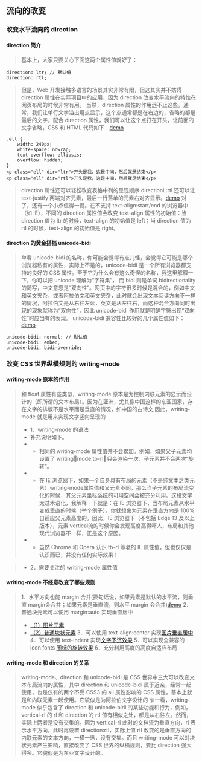 ## 流向的改变

### 改变水平流向的 direction

#### direction 简介
> 基本上，大家只要关心下面这两个属性值就好了：

    direction: ltr; // 默认值
    direction: rtl;

> 但是，Web 开发接触多语言的场景其实非常有限，但这其实并不妨碍 direction 属性在实际项目中的应用，因为 direction 改变水平流向的特性在网页布局的时候非常有用。
> 当然，direction 属性的作用远不止这些。通常，我们让单行文字溢出用点显示，这个点通常都是在右边的，省略的都是最后的文字，配合 direction 属性，我们可以让这个点打在开头，让前面的文字省略，CSS 和 HTML 代码如下：[demo](http://demo.cssworld.cn/12/1-2.php)

    .ell { 
        width: 240px; 
        white-space: nowrap; 
        text-overflow: ellipsis; 
        overflow: hidden; 
    } 
    <p class="ell" dir="ltr">开头是我，这是中间，然后就是结束</p> 
    <p class="ell" dir="rtl">开头是我，这是中间，然后就是结束</p>

> direction 属性还可以轻松改变表格中列的呈现顺序
> directionL:rtl 还可以让 text-justify 两端对齐元素，最后一行落单的元素右对齐显示。[demo](http://demo.cssworld.cn/12/1-3.php)
> 对了，还有一个小点值得一提。在不支持 text-align:start/end 的浏览器中（如 IE），不同的 direction 属性值会改变 text-align 属性的初始值：当 direction 值为 ltr 的时候，text-align 的初始值是 left；当 direction 值为 rtl 的时候，text-align 的初始值是 right。

#### direction 的黄金搭档 unicode-bidi
> 单看 unicode-bidi 的名称，你可能会觉得有点儿怪，会觉得它可能是哪个浏览器私有的属性，实际上不是的，unicode-bidi 是一个所有浏览器都支持的良好的 CSS 属性。至于它为什么会有这么奇怪的名称，我这里解释一下，你可以把 unicode 理解为“字符集”， 而 bidi 则是单词 bidirectionality 的简写，中文意思是“双向性”。网页中的字符很多时候是混合的，例如中文和英文夹杂，或者阿拉伯文和英文夹杂，此时就会出现文本阅读方向不一样的情况，阿拉伯文是从右往左读，英文是从左往右，而这种混合方向同时出现的现象就称为“双向性”，因此 unicode-bidi 作用就是明确字符出现“双向性”时应当有的表现。
> unicode-bidi 兼容性比较好的几个属性值如下：[demo](http://demo.cssworld.cn/12/1-4.php)

    unicode-bidi: normal; // 默认值
    unicode-bidi: embed; 
    unicode-bidi: bidi-override;

### 改变 CSS 世界纵横规则的 writing-mode
#### writing-mode 原本的作用
> 和 float 属性有些类似，writing-mode 原本是为控制内联元素的显示而设计的（即所谓的文本布局）。因为在亚洲，尤其像中国这样的东亚国家，存在文字的排版不是水平而是垂直的情况，如中国的古诗文,因此，writing-mode 就是用来实现文字竖向呈现的
> + 1．writing-mode 的语法
> + 补充说明如下。
> + + 相同的 writing-mode 属性值并不会累加。例如，如果父子元素均设置了 writingmode:tb-rl，只会渲染一次，子元素并不会两次“旋转”。
> + + 在 IE 浏览器下，如果一个自身具有布局的元素（不是纯文本之类元素）writing-mode属性值和父元素不同，那么当子元素的布局流变化的时候，其父元素坐标系统的可用空间会被充分利用。这段文字太过术语化，我解释一下就是：在 IE 浏览器下，当布局元素从水平变成垂直的时候（举个例子），你就想象为元素在垂直方向是 100%自适应父元素高度的。因此，IE 浏览器下（不包括 Edge 13 及以上版本），元素 vertical流的时候你会发现高度高得吓人，布局和其他现代浏览器不一样，正是这个原因。
> + + 虽然 Chrome 和 Opera 认识 tb-rl 等老的 IE 属性值，但也仅仅是认识而已，并没有任何实际效果！

> + 2．需要关注的 writing-mode 属性值

#### writing-mode 不经意改变了哪些规则
> 1．水平方向也能 margin 合并(换句话说，如果元素是默认的水平流，则垂直 margin会合并；如果元素是垂直流，则水平 margin 会合并)[demo](http://demo.cssworld.cn/12/2-1.php)
> 2．普通块元素可以使用 margin:auto 实现垂直居中
> + [（1）图片元素](http://demo.cssworld.cn/12/2-2.php)
> + [（2）普通块状元素](http://demo.cssworld.cn/12/2-3.php)
> 3．可以使用 text-align:center 实现[图片垂直居中](http://demo.cssworld.cn/12/2-4.php)
> 4．可以使用 text-indent 实现[文字下沉效果](http://demo.cssworld.cn/12/2-5.php)
> 5．可以实现全兼容的 icon fonts [图标的旋转效果](http://demo.cssworld.cn/12/2-6.php)
> 6．充分利用高度的高度自适应布局

#### writing-mode 和 direction 的关系
> writing-mode、direction 和 unicode-bidi 是 CSS 世界中三大可以改变文本布局流向的属性，其中 direction 和 unicode-bidi 属于近亲，经常一起使用，也是仅有的两个不受 CSS3 的 all 属性影响的 CSS 属性，基本上就是和内联元素一起使用。它貌似是为阿拉伯文字设计的
> 乍一看，writing-mode 似乎包含了 direction 和 unicode-bidi 的某些功能和行为，例如，vertical-rl 的 rl 和 direction 的 rtl 值有相似之处，都是从右往左。然而，实际上两者是没有交集的。因为 vertical-rl 此时的文档流为垂直方向，rl 表示水平方向，此时再设置 direction:rtl，实际上值 rtl 改变的是垂直方向的内联元素的文本方向，一横一纵，没有交集。而且 writing-mode 可以对块状元素产生影响，直接改变了 CSS 世界的纵横规则，要比 direction 强大得多。它貌似是为东亚文字设计的。